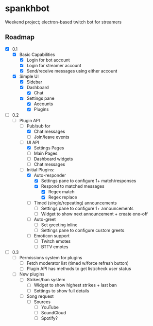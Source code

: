 # spankhbot

Weekend project; electron-based twitch bot for streamers

## Roadmap

 - [x] 0.1
   - [x] Basic Capabilities
     - [x] Login for bot account
     - [x] Login for streamer account
     - [x] Send/receive messages using either account
   - [x] Simple UI
     - [x] Sidebar
     - [x] Dashboard
       - [x] Chat
     - [x] Settings pane
       - [x] Accounts
       - [x] Plugins
 - [ ] 0.2
   - [ ] Plugin API
     - [ ] Pub/sub for
       - [x] Chat messages
       - [ ] Join/leave events
     - [ ] UI API
       - [x] Settings Pages
       - [ ] Main Pages
       - [ ] Dashboard widgets
       - [ ] Chat messages
     - [ ] Initial Plugins:
       - [x] Auto-responder
         - [x] Settings pane to configure 1+ match/responses
         - [x] Respond to matched messages
           - [x] Regex match
           - [x] Regex replace
       - [ ] Timed (single/repeating) announcements
         - [ ] Settings pane to configure 1+ announcements
         - [ ] Widget to show next announcement + create one-off
       - [ ] Auto-greet
         - [ ] Set greeting inline
         - [ ] Settings pane to configure custom greets
       - [ ] Emoticon support
         - [ ] Twitch emotes
         - [ ] BTTV emotes
 - [ ] 0.3
   - [ ] Permissions system for plugins
     - [ ] Fetch moderator list (timed w/force refresh button)
     - [ ] Plugin API has methods to get list/check user status
   - [ ] New plugins
     - [ ] Strikes/ban system
       - [ ] Widget to show highest strikes + last ban
       - [ ] Settings to show full details
     - [ ] Song request
       - [ ] Sources
         - [ ] YouTube 
         - [ ] SoundCloud
         - [ ] Spotify?
